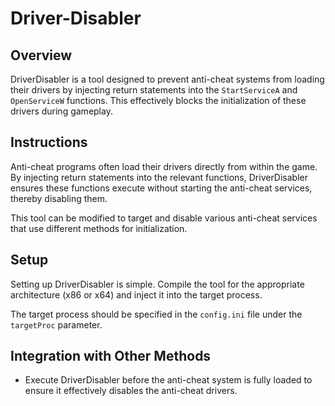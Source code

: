 # Driver-Disabler

## Overview

DriverDisabler is a tool designed to prevent anti-cheat systems from loading their drivers by injecting return statements into the `StartServiceA` and `OpenServiceW` functions. This effectively blocks the initialization of these drivers during gameplay.

## Instructions

Anti-cheat programs often load their drivers directly from within the game. By injecting return statements into the relevant functions, DriverDisabler ensures these functions execute without starting the anti-cheat services, thereby disabling them.

This tool can be modified to target and disable various anti-cheat services that use different methods for initialization.

## Setup

Setting up DriverDisabler is simple. Compile the tool for the appropriate architecture (x86 or x64) and inject it into the target process.

The target process should be specified in the `config.ini` file under the `targetProc` parameter.

## Integration with Other Methods

- Execute DriverDisabler before the anti-cheat system is fully loaded to ensure it effectively disables the anti-cheat drivers.
